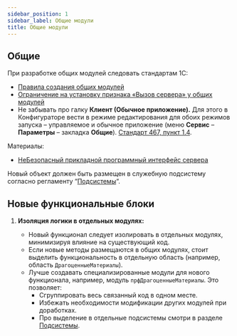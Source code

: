 ```yaml
---
sidebar_position: 1
sidebar_label: Общие модули
title: Общие модули
---
```


## Общие

При разработке общих модулей следовать стандартам 1С:

* [Правила создания общих модулей](https://its.1c.ru/db/v8std/content/469/hdoc)
* [Ограничение на установку признака «Вызов сервера» у общих модулей](https://its.1c.ru/db/v8std/content/679/hdoc)
* Не забывать про галку **Клиент (Обычное приложение).** Для этого в Конфигураторе вести в режиме редактирования для обоих режимов запуска – управляемое и обычное приложение (меню **Сервис** – **Параметры** – закладка **Общие**). [Стандарт 467, пункт 1.4](https://its.1c.ru/db/v8std#content:467:hdoc).

Материалы:

* [НеБезопасный прикладной программный интерфейс сервера](https://infostart.ru/1c/articles/1615125/)

Новый объект должен быть размещен в служебную подсистему согласно регламенту “[Подсистемы](subsystem.md)“.

## Новые функциональные блоки

1. **Изоляция логики в отдельных модулях:**

    * Новый функционал следует изолировать в отдельных модулях, минимизируя влияние на существующий код.
    * Если новые методы размещаются в общих модулях, стоит выделить функциональность в отдельную область (например, область `ДрагоценныеМатериалы`).
    * Лучше создавать специализированные модули для нового функционала, например, модуль `прфДрагоценныеМатериалы`. Это позволяет:
        * Сгруппировать весь связанный код в одном месте.
        * Избежать необходимости модификации других модулей при доработках.
        * Про выделение в отдельные подсистемы смотри в разделе [Подсистемы](./subsystem.md).
